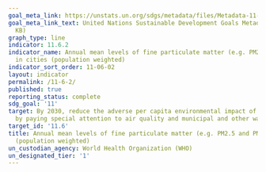 ```yaml
---
goal_meta_link: https://unstats.un.org/sdgs/metadata/files/Metadata-11-06-02.pdf
goal_meta_link_text: United Nations Sustainable Development Goals Metadata (PDF 211
  KB)
graph_type: line
indicator: 11.6.2
indicator_name: Annual mean levels of fine particulate matter (e.g. PM2.5 and PM10)
  in cities (population weighted)
indicator_sort_order: 11-06-02
layout: indicator
permalink: /11-6-2/
published: true
reporting_status: complete
sdg_goal: '11'
target: By 2030, reduce the adverse per capita environmental impact of cities, including
  by paying special attention to air quality and municipal and other waste management.
target_id: '11.6'
title: Annual mean levels of fine particulate matter (e.g. PM2.5 and PM10) in cities
  (population weighted)
un_custodian_agency: World Health Organization (WHO)
un_designated_tier: '1'
---
```

